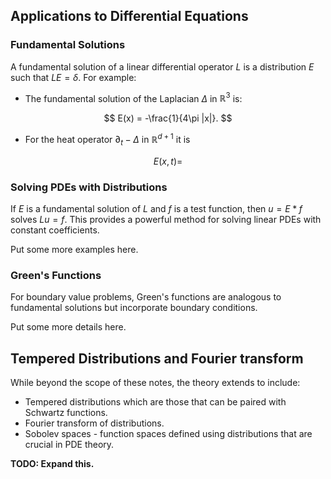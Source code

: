 ## Applications to Differential Equations

### Fundamental Solutions

A fundamental solution of a linear differential operator $L$ is a distribution $E$ such that
$LE = \delta$. For example:

- The fundamental solution of the Laplacian $\Delta$ in $\mathbb{R}^3$
is:

$$
    E(x) = -\frac{1}{4\pi |x|}.
$$

- For the heat operator $\partial_t - \Delta$ in $\mathbb{R}^{d+1}$ it is

$$
    E(x, t) =
$$


### Solving PDEs with Distributions

If $E$ is a fundamental solution of $L$ and $f$ is a test function, then
$u = E * f$ solves $Lu = f$.  This provides a powerful method for solving
linear PDEs with constant coefficients.

Put some more examples here.

### Green's Functions

For boundary value problems, Green's functions are analogous to fundamental solutions
but incorporate boundary conditions.

Put some more details here.


## Tempered Distributions and Fourier transform

While beyond the scope of these notes, the theory extends to include:

- Tempered distributions which are those that can be paired with Schwartz functions.
- Fourier transform of distributions.
- Sobolev spaces - function spaces defined using distributions that are crucial in PDE
theory.

**TODO: Expand this.**



